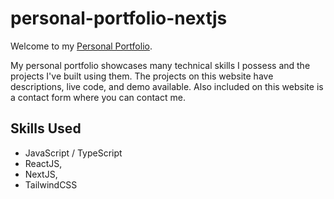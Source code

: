 # personal-portfolio-nextjs

<p>Welcome to my <a href="https://philipnguyen.dev" rel="noreferrer target="_blank">Personal Portfolio</a>.</p>

My personal portfolio showcases many technical skills I possess and the projects I've built using them. The projects on this website have descriptions, live code, and demo available. Also included on this website is a contact form where you can contact me.

## Skills Used
- JavaScript / TypeScript
- ReactJS,
- NextJS,
- TailwindCSS

